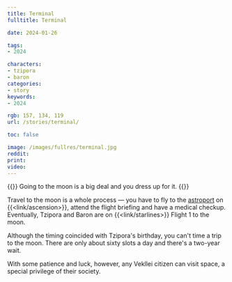 ```yaml
---
title: Terminal
fulltitle: Terminal

date: 2024-01-26

tags:
- 2024

characters:
- tzipora
- baron
categories:
- story
keywords:
- 2024

rgb: 157, 134, 119
url: /stories/terminal/

toc: false

image: /images/fullres/terminal.jpg
reddit:
print:
video:
---
```

{{<note caption>}}
Going to the moon is a big deal and you dress up for it.
{{</note>}}

Travel to the moon is a whole process — you have to fly to the [astroport](/astroport/) on {{<link/ascension>}}, attend the flight briefing and have a medical checkup. Eventually, Tzipora and Baron are on {{<link/starlines>}} Flight 1 to the moon.

Although the timing coincided with Tzipora's birthday, you can't time a trip to the moon. There are only about sixty slots a day and there's a two-year wait.

With some patience and luck, however, any Vekllei citizen can visit space, a special privilege of their society.